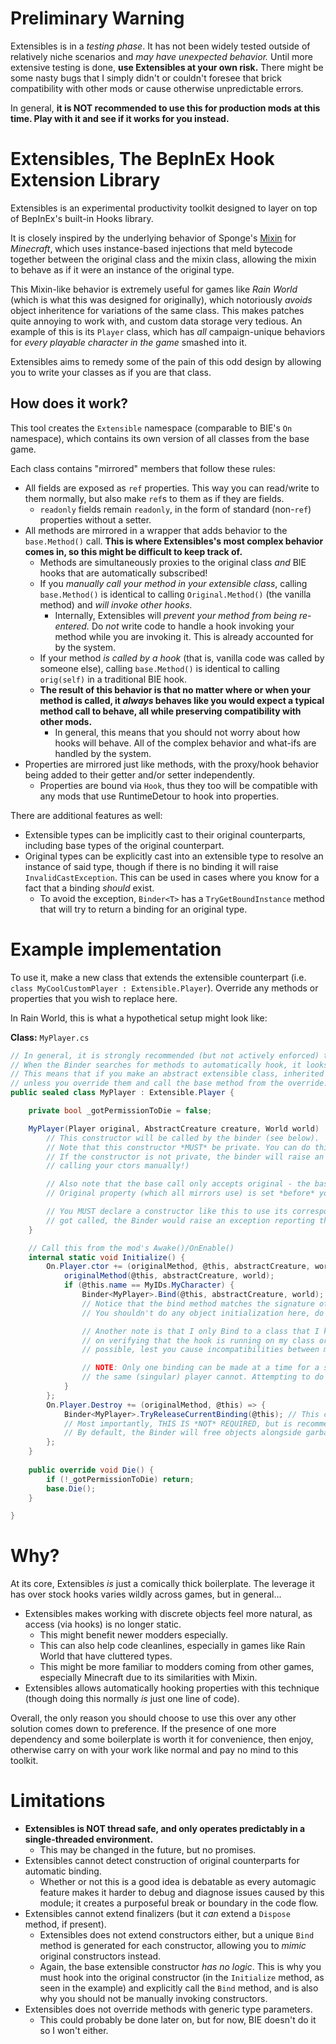 # Preliminary Warning

Extensibles is in a *testing phase*. It has not been widely tested outside of relatively niche scenarios and *may have unexpected behavior.* Until more extensive testing is done, **use Extensibles at your own risk.** There might be some nasty bugs that I simply didn't or couldn't foresee that brick compatibility with other mods or cause otherwise unpredictable errors.

In general, **it is NOT recommended to use this for production mods at this time. Play with it and see if it works for you instead.**


# Extensibles, The BepInEx Hook Extension Library

Extensibles is an experimental productivity toolkit designed to layer on top of BepInEx's built-in Hooks library. 

It is closely inspired by the underlying behavior of Sponge's [Mixin](https://github.com/SpongePowered/Mixin) for *Minecraft*, which uses instance-based injections that meld bytecode together between the original class and the mixin class, allowing the mixin to behave as if it were an instance of the original type.

This Mixin-like behavior is extremely useful for games like *Rain World* (which is what this was designed for originally), which notoriously *avoids* object inheritence for variations of the same class. This makes patches quite annoying to work with, and custom data storage very tedious. An example of this is its `Player` class, which has *all* campaign-unique behaviors for *every playable character in the game* smashed into it.

Extensibles aims to remedy some of the pain of this odd design by allowing you to write your classes as if you are that class.

## How does it work?

This tool creates the `Extensible` namespace (comparable to BIE's `On` namespace), which contains its own version of all classes from the base game. 

Each class contains "mirrored" members that follow these rules:
* All fields are exposed as `ref` properties. This way you can read/write to them normally, but also make `ref`s to them as if they are fields.
	* `readonly` fields remain `readonly`, in the form of standard (non-`ref`) properties without a setter.
* All methods are mirrored in a wrapper that adds behavior to the `base.Method()` call. **This is where Extensibles's most complex behavior comes in, so this might be difficult to keep track of.**
	* Methods are simultaneously proxies to the original class *and* BIE hooks that are automatically subscribed!
	* If you *manually call your method in your extensible class*, calling `base.Method()` is identical to calling `Original.Method()` (the vanilla method) and *will invoke other hooks.*
		* Internally, Extensibles will *prevent your method from being re-entered.* Do *not* write code to handle a hook invoking your method while you are invoking it. This is already accounted for by the system.
	* If your method *is called by a hook* (that is, vanilla code was called by someone else), calling `base.Method()` is identical to calling `orig(self)` in a traditional BIE hook.
	* **The result of this behavior is that no matter where or when your method is called, it *always* behaves like you would expect a typical method call to behave, all while preserving compatibility with other mods.**
		* In general, this means that you should not worry about how hooks will behave. All of the complex behavior and what-ifs are handled by the system.
* Properties are mirrored just like methods, with the proxy/hook behavior being added to their getter and/or setter independently.
	* Properties are bound via `Hook`, thus they too will be compatible with any mods that use RuntimeDetour to hook into properties.

There are additional features as well:
* Extensible types can be implicitly cast to their original counterparts, including base types of the original counterpart.
* Original types can be explicitly cast into an extensible type to resolve an instance of said type, though if there is no binding it will raise `InvalidCastException`. This can be used in cases where you know for a fact that a binding *should* exist.
	* To avoid the exception, `Binder<T>` has a `TryGetBoundInstance` method that will try to return a binding for an original type.

# Example implementation

To use it, make a new class that extends the extensible counterpart (i.e. `class MyCoolCustomPlayer : Extensible.Player`). Override any methods or properties that you wish to replace here.

In Rain World, this is what a hypothetical setup might look like:

**Class:** `MyPlayer.cs`
```cs
// In general, it is strongly recommended (but not actively enforced) that you make your extensible type sealed.
// When the Binder searches for methods to automatically hook, it looks for *explicitly declared* members. 
// This means that if you make an abstract extensible class, inherited virtual members **WILL NOT BE AUTOMATICALLY BOUND** 
// unless you override them and call the base method from the override.
public sealed class MyPlayer : Extensible.Player {

	private bool _gotPermissionToDie = false;

	MyPlayer(Player original, AbstractCreature creature, World world) : base(original) {
		// This constructor will be called by the binder (see below).
		// Note that this constructor *MUST* be private. You can do this by having no access modifier (as done here) or explicitly putting private, up to you.
		// If the constructor is not private, the binder will raise an exception reminding you to do so (this is to relay the fact that you should not be
		// calling your ctors manually!)

		// Also note that the base call only accepts original - the base constructor doesn't actually do any logic from the original class, it just ensures that the
		// Original property (which all mirrors use) is set *before* your constructor executes.

		// You MUST declare a constructor like this to use its corresponding bind method! If this constructor was missing, and Bind(player, abstractCreature, world)
		// got called, the Binder would raise an exception reporting that this constructor was missing, thus meaning the bind method is not available.
	}

	// Call this from the mod's Awake()/OnEnable()
	internal static void Initialize() {
		On.Player.ctor += (originalMethod, @this, abstractCreature, world) => {
			originalMethod(@this, abstractCreature, world);
			if (@this.name == MyIDs.MyCharacter) {
				Binder<MyPlayer>.Bind(@this, abstractCreature, world); // This is where the magic happens.
				// Notice that the bind method matches the signature of the constructor hook. There is also a default variant of Bind (that only takes @this)
				// You shouldn't do any object initialization here, do that in your constructor instead.

				// Another note is that I only Bind to a class that I know is mine. This makes it more convenient to write code as I can skip out
				// on verifying that the hook is running on my class or on another. Of course, you should always try to invoke base behavior whenever
				// possible, lest you cause incompatibilities between mods.

				// NOTE: Only one binding can be made at a time for a specific instance of player. Multiple (different) players can be bound at once, but
				// the same (singular) player cannot. Attempting to do so will raise an exception.
			}
		};
		On.Player.Destroy += (originalMethod, @this) => {
			Binder<MyPlayer>.TryReleaseCurrentBinding(@this); // This can be used to manually dispose of a binding.
			// Most importantly, THIS IS *NOT* REQUIRED, but is recommended when possible.
			// By default, the Binder will free objects alongside garbage collection of the original type (@this), which works but has no guarantees.
		};
	}
	
	public override void Die() {
		if (!_gotPermissionToDie) return;
		base.Die();
	}

}
```

# Why?
At its core, Extensibles *is* just a comically thick boilerplate. The leverage it has over stock hooks varies wildly across games, but in general...
* Extensibles makes working with discrete objects feel more natural, as access (via hooks) is no longer static.
	* This might benefit newer modders especially.
	* This can also help code cleanlines, especially in games like Rain World that have cluttered types.
	* This might be more familiar to modders coming from other games, especially Minecraft due to its similarities with Mixin.
* Extensibles allows automatically hooking properties with this technique (though doing this normally *is* just one line of code).

Overall, the only reason you should choose to use this over any other solution comes down to preference. If the presence of one more dependency and some boilerplate is worth it for convenience, then enjoy, otherwise carry on with your work like normal and pay no mind to this toolkit.

# Limitations
- **Extensibles is NOT thread safe, and only operates predictably in a single-threaded environment.**
	- This may be changed in the future, but no promises.
- Extensibles cannot detect construction of original counterparts for automatic binding. 
	- Whether or not this is a good idea is debatable as every automagic feature makes it harder to debug and diagnose issues caused by this module; it creates a purposeful break or boundary in the code flow.
- Extensibles cannot extend finalizers (but it *can* extend a `Dispose` method, if present).
	- Extensibles does not extend constructors either, but a unique `Bind` method is generated for each constructor, allowing you to *mimic* original constructors instead.
	- Again, the base extensible constructor *has no logic*. This is why you must hook into the original constructor (in the `Initialize` method, as seen in the example) and explicitly call the `Bind` method, and is also why you should not be manually invoking constructors.
- Extensibles does not override methods with generic type parameters.
	- This could probably be done later on, but for now, BIE doesn't do it so I won't either.
